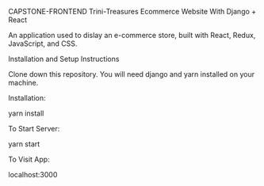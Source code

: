 CAPSTONE-FRONTEND Trini-Treasures Ecommerce Website With Django + React


An application used to dislay an e-commerce store, built with React, Redux, JavaScript, and CSS.

Installation and Setup Instructions

Clone down this repository. You will need django and yarn installed on your machine.

Installation:

yarn install

To Start Server:

yarn start

To Visit App:

localhost:3000
